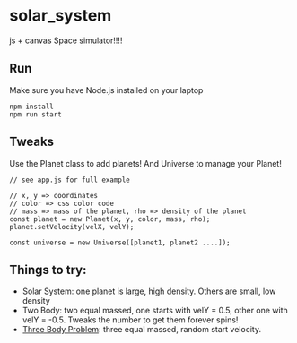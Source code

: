 # solar_system
js + canvas
Space simulator!!!!

Run
-----------------------
Make sure you have Node.js installed on your laptop
~~~~~~~~~~~~~~~~~~~~~~~~
npm install
npm run start
~~~~~~~~~~~~~~~~~~~~~~~~

Tweaks
----------------------
Use the Planet class to add planets! And Universe to manage your Planet!
~~~~~~~~~~~~~~~~~~~~~
// see app.js for full example

// x, y => coordinates
// color => css color code
// mass => mass of the planet, rho => density of the planet
const planet = new Planet(x, y, color, mass, rho);
planet.setVelocity(velX, velY);

const universe = new Universe([planet1, planet2 ....]);
~~~~~~~~~~~~~~~~~~~~~

Things to try:
--------------------
 - Solar System: one planet is large, high density. Others are small, low density
 - Two Body: two equal massed, one starts with velY = 0.5, other one with velY = -0.5. Tweaks the number to get them forever spins!
 - [Three Body Problem](https://www.amazon.com/Three-Body-Problem-Cixin-Liu/dp/0765382032/ref=sr_1_1?ie=UTF8&qid=1480895875&sr=8-1&keywords=three+body+problem): three equal massed, random start velocity. 
